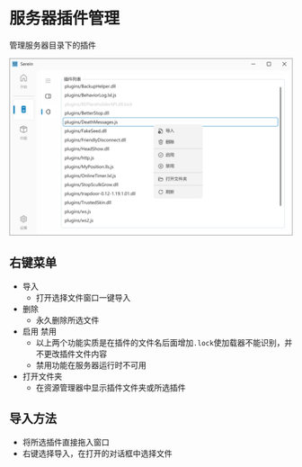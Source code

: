 # 服务器插件管理

管理服务器目录下的插件

![插件管理](plugin.png)

## 右键菜单

- 导入
  - 打开选择文件窗口一键导入
- 删除
  - 永久删除所选文件
- 启用 禁用
  - 以上两个功能实质是在插件的文件名后面增加`.lock`使加载器不能识别，并不更改插件文件内容
  - 禁用功能在服务器运行时不可用
- 打开文件夹
  - 在资源管理器中显示插件文件夹或所选插件

## 导入方法

- 将所选插件直接拖入窗口
- 右键选择导入，在打开的对话框中选择文件
